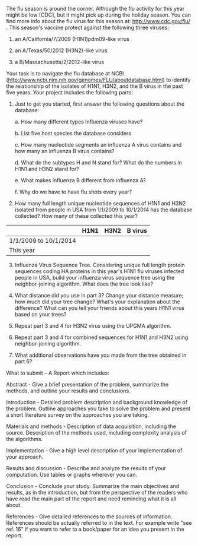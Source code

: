 The flu season is around the corner. Although the flu activity for this year might be low [CDC], but it might pick up during the holiday season. You can find more info about the flu virus for this season at: http://www.cdc.gov/flu/ . This season's vaccine protect against the following three viruses:

  1. an A/California/7/2009 (H1N1)pdm09-like virus

  2. an A/Texas/50/2012 (H3N2)-like virus

  3. a B/Massachusetts/2/2012-like virus

Your task is to navigate the flu database at NCBI (http://www.ncbi.nlm.nih.gov/genomes/FLU/aboutdatabase.html) to identify the relationship of the isolates of H1N1, H3N2, and the B virus in the past five years. Your project includes the following parts:

  1. Just to get you started, first answer the following questions about the database:

      a. How many different types Influenza viruses have?

      b. List five host species the database considers

      c. How many nucleotide segments an influenza A virus contains and how many an influenza B virus contains?

      d. What do the subtypes H and N stand for? What do the numbers in H1N1 and H3N2 stand for?

      e. What makes influenza B different from influenza A?

      f. Why do we have to have flu shots every year?

  2. How many full length unique nucleotide sequences of H1N1 and H3N2 isolated from people in USA from 1/1/2009 to 10/1/2014 has the database collected? How many of these collected this year?

|                       | H1N1 | H3N2      | B virus |
| --------------------- | ---- | --------- | ------- |
| 1/1/2009 to 10/1/2014 |      |           |         |
| This year             |      |           |         |

  3. Influenza Virus Sequence Tree. Considering unique full length protein sequences coding HA proteins in this year's H1N1 flu viruses infected people in USA, build your influenza virus sequence tree using the neighbor-joining algorithm. What does the tree look like?

  4. What distance did you use in part 3? Change your distance measure; how much did your tree change? What's your explanation about the difference? What can you tell your friends about this years H1N1 virus based on your trees?

  5. Repeat part 3 and 4 for H3N2 virus using the UPGMA algorithm.

  6. Repeat part 3 and 4 for combined sequences for H1N1 and H3N2 using neighbor-joining algorithm.

  7. What additional observations have you made from the tree obtained in part 6?

What to submit – A Report which includes:

  Abstract - Give a brief presentation of the problem, summarize the methods, and outline your results and conclusions.

  Introduction - Detailed problem description and background knowledge of the problem. Outline approaches you take to solve the problem and present a short literature survey on the approaches you are taking. 

  Materials and methods - Description of data acquisition, including the source. Description of the methods used, including complexity analysis of the algorithms.

  Implementation - Give a high level description of your implementation of your approach.

  Results and discussion - Describe and analyze the results of your computation. Use tables or graphs wherever you can.

  Conclusion - Conclude your study. Summarize the main objectives and results, as in the introduction, but from the perspective of the readers who have read the main part of the report and need reminding what it is all about. 

  References - Give detailed references to the sources of information. References should be actually referred to in the text. For example write "see ref. 16" if you want to refer to a book/paper for an idea you present in the report. 
